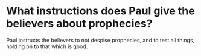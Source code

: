 # What instructions does Paul give the believers about prophecies?

Paul instructs the believers to not despise prophecies, and to test all things, holding on to that which is good.

